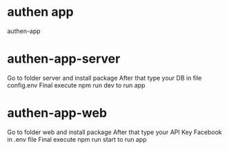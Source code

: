 # authen app
authen-app

# authen-app-server
Go to folder server and install package
After that type your DB in file config.env
Final execute npm run dev to run app

# authen-app-web
Go to folder web and install package
After that type your API Key Facebook in .env file
Final execute npm run start to run app